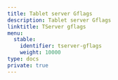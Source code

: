 ```yaml
---
title: Tablet server Gflags
description: Tablet server Gflags
linktitle: TServer gflags
menu:
  stable:
    identifier: tserver-gflags
    weight: 10000
type: docs
private: true
---
```


<!-- {% flag-listing "tserver" %}} -->
